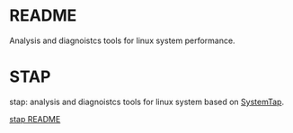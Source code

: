 # README

Analysis and diagnoistcs tools for linux system performance.

# STAP

stap: analysis and diagnoistcs tools for linux system based on [SystemTap](https://sourceware.org/systemtap/).


[stap README](./stap/README.md)



